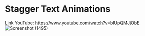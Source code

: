 # Stagger Text Animations

Link YouTube: https://www.youtube.com/watch?v=blUpQMJjObE
![Screenshot (1495)](https://github.com/user-attachments/assets/8f467c29-6ff1-4864-93a0-cd23a5d45794)
